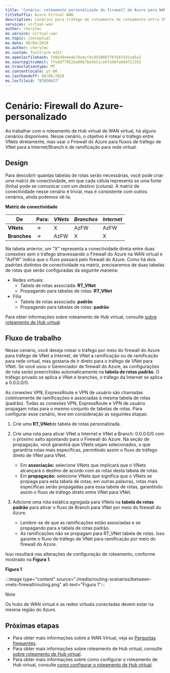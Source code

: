 ```yaml
---
title: 'Cenário: roteamento personalizado do firewall do Azure para WAN virtual'
titleSuffix: Azure Virtual WAN
description: Cenários para tráfego de roteamento de roteamento entre VNets diretamente, mas use o Firewall do Azure para VNet->Internet/Branch e Branch para fluxos de tráfego de VNet
services: virtual-wan
author: cherylmc
ms.service: virtual-wan
ms.topic: conceptual
ms.date: 08/04/2020
ms.author: cherylmc
ms.custom: fasttrack-edit
ms.openlocfilehash: f48b30e0e4e76a4cf4c855008776f6b7541ad5a2
ms.sourcegitcommit: 7fe8df79526a0067be4651ce6fa96fa9d4f21355
ms.translationtype: MT
ms.contentlocale: pt-BR
ms.lasthandoff: 08/06/2020
ms.locfileid: "87850637"
---
```

# <a name="scenario-azure-firewall---custom"></a>Cenário: Firewall do Azure-personalizado

Ao trabalhar com o roteamento de Hub virtual de WAN virtual, há alguns cenários disponíveis. Nesse cenário, o objetivo é rotear o tráfego entre VNets diretamente, mas usar o Firewall do Azure para fluxos de tráfego de VNet para a Internet/Branch e de ramificação para rede virtual.

## <a name="design"></a><a name="design"></a>Design

Para descobrir quantas tabelas de rotas serão necessárias, você pode criar uma matriz de conectividade, em que cada célula representa se uma fonte (linha) pode se comunicar com um destino (coluna). A matriz de conectividade nesse cenário é trivial, mas é consistente com outros cenários, ainda podemos vê-la.

**Matriz de conectividade**

| De           | Para:      | *VNets*      | *Branches*    | *Internet*   |
|---             |---       |---           |---            |---           |
| **VNets**      |   &#8594;|     X        |     AzFW      |     AzFW     |
| **Branches**   |   &#8594;|    AzFW      |       X       |       X      |

Na tabela anterior, um "X" representa a conectividade direta entre duas conexões sem o tráfego atravessando o Firewall do Azure na WAN virtual e "AzFW" indica que o fluxo passará pelo firewall do Azure. Como há dois padrões distintos de conectividade na matriz, precisaremos de duas tabelas de rotas que serão configuradas da seguinte maneira:

* Redes virtuais:
  * Tabela de rotas associada: **RT_VNet**
  * Propagando para tabelas de rotas: **RT_VNet**
* Filia
  * Tabela de rotas associada: **padrão**
  * Propagando para tabelas de rotas: **padrão**


Para obter informações sobre roteamento de Hub virtual, consulte [sobre roteamento de Hub virtual](about-virtual-hub-routing.md).

## <a name="workflow"></a><a name="workflow"></a>Fluxo de trabalho

Nesse cenário, você deseja rotear o tráfego por meio do firewall do Azure para tráfego de VNet a Internet, de VNet a ramificação ou de ramificação para rede virtual, mas gostaria de ir direto para o tráfego de VNet para VNet. Se você usou o Gerenciador de firewall do Azure, as configurações de rota serão preenchidas automaticamente na **tabela de rotas padrão**. O tráfego privado se aplica a VNet e branches, o tráfego da Internet se aplica a 0.0.0.0/0.

As conexões VPN, ExpressRoute e VPN de usuário são chamadas coletivamente de ramificações e associadas à mesma tabela de rotas (padrão). Todas as conexões VPN, ExpressRoute e VPN de usuário propagam rotas para o mesmo conjunto de tabelas de rotas. Para configurar esse cenário, leve em consideração as seguintes etapas:

1. Crie uma **RT_VNet**de tabela de rotas personalizada.
1. Crie uma rota para ativar VNet a Internet e VNet a Branch: 0.0.0.0/0 com o próximo salto apontando para o Firewall do Azure. Na seção de propagação, você garantirá que VNets sejam selecionados, o que garantiria rotas mais específicas, permitindo assim o fluxo de tráfego direto de VNet para VNet.

   * Em **associação:** selecione VNets que implicará que o VNets alcançará o destino de acordo com as rotas desta tabela de rotas.
   * Em **propagação:** selecione VNets que significa que o VNets se propaga para esta tabela de rotas; em outras palavras, rotas mais específicas serão propagadas para essa tabela de rotas, garantindo assim o fluxo de tráfego direto entre VNet para VNet.

1. Adicione uma rota estática agregada para VNets na **tabela de rotas padrão** para ativar o fluxo de Branch para VNet por meio do firewall do Azure.

   * Lembre-se de que as ramificações estão associadas e se propagando para a tabela de rotas padrão.
   * As ramificações não se propagam para RT_VNet tabela de rotas. Isso garante o fluxo de tráfego de VNet para ramificação por meio do firewall do Azure.

Isso resultará nas alterações de configuração de roteamento, conforme mostrado na **Figura 1**.

**Figura 1**

:::image type="content" source="./media/routing-scenarios/between-vnets-firewall/routing.png" alt-text="Figura 1":::

> [!NOTE]
> Os hubs de WAN virtual e as redes virtuais conectadas devem estar na mesma região do Azure.

## <a name="next-steps"></a>Próximas etapas

* Para obter mais informações sobre a WAN Virtual, veja as [Perguntas frequentes](virtual-wan-faq.md).
* Para obter mais informações sobre roteamento de Hub virtual, consulte [sobre roteamento de Hub virtual](about-virtual-hub-routing.md).
* Para obter mais informações sobre como configurar o roteamento de Hub virtual, consulte [como configurar o roteamento de Hub virtual](how-to-virtual-hub-routing.md).
